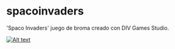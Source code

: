 # spacoinvaders
'Spaco Invaders' juego de broma creado con DIV Games Studio.

 [![Alt text](https://img.youtube.com/vi/EJiHPsMjJHw&t=10s/0.jpg)](https://www.youtube.com/watch?v=EJiHPsMjJHw&t=10s)
